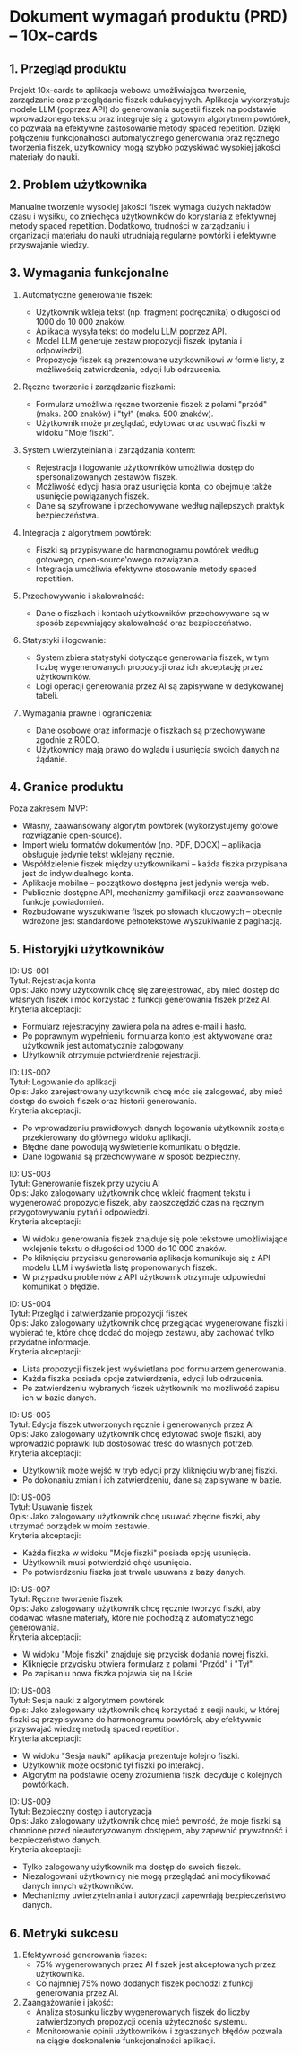# Dokument wymagań produktu (PRD) – 10x-cards

## 1. Przegląd produktu
Projekt 10x-cards to aplikacja webowa umożliwiająca tworzenie, zarządzanie oraz przeglądanie fiszek edukacyjnych. Aplikacja wykorzystuje modele LLM (poprzez API) do generowania sugestii fiszek na podstawie wprowadzonego tekstu oraz integruje się z gotowym algorytmem powtórek, co pozwala na efektywne zastosowanie metody spaced repetition. Dzięki połączeniu funkcjonalności automatycznego generowania oraz ręcznego tworzenia fiszek, użytkownicy mogą szybko pozyskiwać wysokiej jakości materiały do nauki.

## 2. Problem użytkownika
Manualne tworzenie wysokiej jakości fiszek wymaga dużych nakładów czasu i wysiłku, co zniechęca użytkowników do korystania z efektywnej metody spaced repetition. Dodatkowo, trudności w zarządzaniu i organizacji materiału do nauki utrudniają regularne powtórki i efektywne przyswajanie wiedzy.

## 3. Wymagania funkcjonalne

1. Automatyczne generowanie fiszek:
   - Użytkownik wkleja tekst (np. fragment podręcznika) o długości od 1000 do 10 000 znaków.
   - Aplikacja wysyła tekst do modelu LLM poprzez API.
   - Model LLM generuje zestaw propozycji fiszek (pytania i odpowiedzi).
   - Propozycje fiszek są prezentowane użytkownikowi w formie listy, z możliwością zatwierdzenia, edycji lub odrzucenia.

2. Ręczne tworzenie i zarządzanie fiszkami:
   - Formularz umożliwia ręczne tworzenie fiszek z polami "przód" (maks. 200 znaków) i "tył" (maks. 500 znaków).
   - Użytkownik może przeglądać, edytować oraz usuwać fiszki w widoku "Moje fiszki".

3. System uwierzytelniania i zarządzania kontem:
   - Rejestracja i logowanie użytkowników umożliwia dostęp do spersonalizowanych zestawów fiszek.
   - Możliwość edycji hasła oraz usunięcia konta, co obejmuje także usunięcie powiązanych fiszek.
   - Dane są szyfrowane i przechowywane według najlepszych praktyk bezpieczeństwa.

4. Integracja z algorytmem powtórek:
   - Fiszki są przypisywane do harmonogramu powtórek według gotowego, open-source'owego rozwiązania.
   - Integracja umożliwia efektywne stosowanie metody spaced repetition.

5. Przechowywanie i skalowalność:
   - Dane o fiszkach i kontach użytkowników przechowywane są w sposób zapewniający skalowalność oraz bezpieczeństwo.

6. Statystyki i logowanie:
   - System zbiera statystyki dotyczące generowania fiszek, w tym liczbę wygenerowanych propozycji oraz ich akceptację przez użytkowników.
   - Logi operacji generowania przez AI są zapisywane w dedykowanej tabeli.

7. Wymagania prawne i ograniczenia:
   - Dane osobowe oraz informacje o fiszkach są przechowywane zgodnie z RODO.
   - Użytkownicy mają prawo do wglądu i usunięcia swoich danych na żądanie.

## 4. Granice produktu

Poza zakresem MVP:
- Własny, zaawansowany algorytm powtórek (wykorzystujemy gotowe rozwiązanie open-source).
- Import wielu formatów dokumentów (np. PDF, DOCX) – aplikacja obsługuje jedynie tekst wklejany ręcznie.
- Współdzielenie fiszek między użytkownikami – każda fiszka przypisana jest do indywidualnego konta.
- Aplikacje mobilne – początkowo dostępna jest jedynie wersja web.
- Publicznie dostępne API, mechanizmy gamifikacji oraz zaawansowane funkcje powiadomień.
- Rozbudowane wyszukiwanie fiszek po słowach kluczowych – obecnie wdrożone jest standardowe pełnotekstowe wyszukiwanie z paginacją.

## 5. Historyjki użytkowników

ID: US-001  
Tytuł: Rejestracja konta  
Opis: Jako nowy użytkownik chcę się zarejestrować, aby mieć dostęp do własnych fiszek i móc korzystać z funkcji generowania fiszek przez AI.  
Kryteria akceptacji:
- Formularz rejestracyjny zawiera pola na adres e-mail i hasło.
- Po poprawnym wypełnieniu formularza konto jest aktywowane oraz użytkownik jest automatycznie zalogowany.
- Użytkownik otrzymuje potwierdzenie rejestracji.

ID: US-002  
Tytuł: Logowanie do aplikacji  
Opis: Jako zarejestrowany użytkownik chcę móc się zalogować, aby mieć dostęp do swoich fiszek oraz historii generowania.  
Kryteria akceptacji:
- Po wprowadzeniu prawidłowych danych logowania użytkownik zostaje przekierowany do głównego widoku aplikacji.
- Błędne dane powodują wyświetlenie komunikatu o błędzie.
- Dane logowania są przechowywane w sposób bezpieczny.

ID: US-003  
Tytuł: Generowanie fiszek przy użyciu AI  
Opis: Jako zalogowany użytkownik chcę wkleić fragment tekstu i wygenerować propozycje fiszek, aby zaoszczędzić czas na ręcznym przygotowywaniu pytań i odpowiedzi.  
Kryteria akceptacji:
- W widoku generowania fiszek znajduje się pole tekstowe umożliwiające wklejenie tekstu o długości od 1000 do 10 000 znaków.
- Po kliknięciu przycisku generowania aplikacja komunikuje się z API modelu LLM i wyświetla listę proponowanych fiszek.
- W przypadku problemów z API użytkownik otrzymuje odpowiedni komunikat o błędzie.

ID: US-004  
Tytuł: Przegląd i zatwierdzanie propozycji fiszek  
Opis: Jako zalogowany użytkownik chcę przeglądać wygenerowane fiszki i wybierać te, które chcę dodać do mojego zestawu, aby zachować tylko przydatne informacje.  
Kryteria akceptacji:
- Lista propozycji fiszek jest wyświetlana pod formularzem generowania.
- Każda fiszka posiada opcje zatwierdzenia, edycji lub odrzucenia.
- Po zatwierdzeniu wybranych fiszek użytkownik ma możliwość zapisu ich w bazie danych.

ID: US-005  
Tytuł: Edycja fiszek utworzonych ręcznie i generowanych przez AI  
Opis: Jako zalogowany użytkownik chcę edytować swoje fiszki, aby wprowadzić poprawki lub dostosować treść do własnych potrzeb.  
Kryteria akceptacji:
- Użytkownik może wejść w tryb edycji przy kliknięciu wybranej fiszki.
- Po dokonaniu zmian i ich zatwierdzeniu, dane są zapisywane w bazie.

ID: US-006  
Tytuł: Usuwanie fiszek  
Opis: Jako zalogowany użytkownik chcę usuwać zbędne fiszki, aby utrzymać porządek w moim zestawie.  
Kryteria akceptacji:
- Każda fiszka w widoku "Moje fiszki" posiada opcję usunięcia.
- Użytkownik musi potwierdzić chęć usunięcia.
- Po potwierdzeniu fiszka jest trwale usuwana z bazy danych.

ID: US-007  
Tytuł: Ręczne tworzenie fiszek  
Opis: Jako zalogowany użytkownik chcę ręcznie tworzyć fiszki, aby dodawać własne materiały, które nie pochodzą z automatycznego generowania.  
Kryteria akceptacji:
- W widoku "Moje fiszki" znajduje się przycisk dodania nowej fiszki.
- Kliknięcie przycisku otwiera formularz z polami "Przód" i "Tył".
- Po zapisaniu nowa fiszka pojawia się na liście.

ID: US-008  
Tytuł: Sesja nauki z algorytmem powtórek  
Opis: Jako zalogowany użytkownik chcę korzystać z sesji nauki, w której fiszki są przypisywane do harmonogramu powtórek, aby efektywnie przyswajać wiedzę metodą spaced repetition.  
Kryteria akceptacji:
- W widoku "Sesja nauki" aplikacja prezentuje kolejno fiszki.
- Użytkownik może odsłonić tył fiszki po interakcji.
- Algorytm na podstawie oceny zrozumienia fiszki decyduje o kolejnych powtórkach.

ID: US-009  
Tytuł: Bezpieczny dostęp i autoryzacja  
Opis: Jako zalogowany użytkownik chcę mieć pewność, że moje fiszki są chronione przed nieautoryzowanym dostępem, aby zapewnić prywatność i bezpieczeństwo danych.  
Kryteria akceptacji:
- Tylko zalogowany użytkownik ma dostęp do swoich fiszek.
- Niezalogowani użytkownicy nie mogą przeglądać ani modyfikować danych innych użytkowników.
- Mechanizmy uwierzytelniania i autoryzacji zapewniają bezpieczeństwo danych.

## 6. Metryki sukcesu
1. Efektywność generowania fiszek:
   - 75% wygenerowanych przez AI fiszek jest akceptowanych przez użytkownika.
   - Co najmniej 75% nowo dodanych fiszek pochodzi z funkcji generowania przez AI.
2. Zaangażowanie i jakość:
   - Analiza stosunku liczby wygenerowanych fiszek do liczby zatwierdzonych propozycji ocenia użyteczność systemu.
   - Monitorowanie opinii użytkowników i zgłaszanych błędów pozwala na ciągłe doskonalenie funkcjonalności aplikacji.
